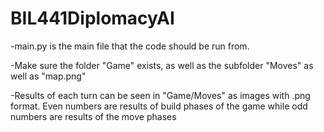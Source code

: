 # BIL441DiplomacyAI

-main.py is the main file that the code should be run from.

-Make sure the folder "Game" exists, as well as the subfolder "Moves" as well as "map.png"

-Results of each turn can be seen in "Game/Moves" as images with .png format. Even numbers are results of build phases of the game while odd numbers are results of the move phases
